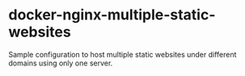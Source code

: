 # docker-nginx-multiple-static-websites
Sample configuration to host multiple static websites under different domains using only one server. 
